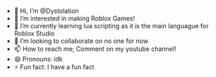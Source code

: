 - 👋 Hi, I’m @Dystolation
- 👀 I’m interested in making Roblox Games!
- 🌱 I’m currently learning lua scripting as it is the main languague for Roblox Studio
- 💞️ I’m looking to collaborate on no one for now
- 📫 How to reach me; Comment on my youtube channel!
- 😄 Pronouns: idk
- ⚡ Fun fact: I have a fun fact
